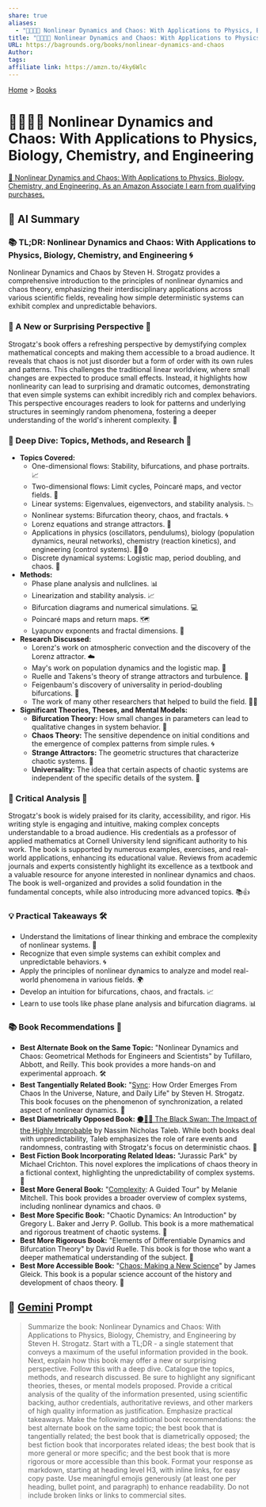 ```yaml
---
share: true
aliases:
  - "🦋🌀💥🤖 Nonlinear Dynamics and Chaos: With Applications to Physics, Biology, Chemistry, and Engineering"
title: "🦋🌀💥🤖 Nonlinear Dynamics and Chaos: With Applications to Physics, Biology, Chemistry, and Engineering"
URL: https://bagrounds.org/books/nonlinear-dynamics-and-chaos
Author: 
tags: 
affiliate link: https://amzn.to/4ky6Wlc
---
```

[Home](../index.md) > [Books](./index.md)  
# 🦋🌀💥🤖 Nonlinear Dynamics and Chaos: With Applications to Physics, Biology, Chemistry, and Engineering  
[🛒 Nonlinear Dynamics and Chaos: With Applications to Physics, Biology, Chemistry, and Engineering. As an Amazon Associate I earn from qualifying purchases.](https://amzn.to/4ky6Wlc)  
  
## 🤖 AI Summary  
### 📚 TL;DR: Nonlinear Dynamics and Chaos: With Applications to Physics, Biology, Chemistry, and Engineering 🌀  
Nonlinear Dynamics and Chaos by Steven H. Strogatz provides a comprehensive introduction to the principles of nonlinear dynamics and chaos theory, emphasizing their interdisciplinary applications across various scientific fields, revealing how simple deterministic systems can exhibit complex and unpredictable behaviors.  
  
### 🤯 A New or Surprising Perspective 🌟  
Strogatz's book offers a refreshing perspective by demystifying complex mathematical concepts and making them accessible to a broad audience. It reveals that chaos is not just disorder but a form of order with its own rules and patterns. This challenges the traditional linear worldview, where small changes are expected to produce small effects. Instead, it highlights how nonlinearity can lead to surprising and dramatic outcomes, demonstrating that even simple systems can exhibit incredibly rich and complex behaviors. This perspective encourages readers to look for patterns and underlying structures in seemingly random phenomena, fostering a deeper understanding of the world's inherent complexity. 🌈  
  
### 🔬 Deep Dive: Topics, Methods, and Research 🧐  
* **Topics Covered:**  
    * One-dimensional flows: Stability, bifurcations, and phase portraits. 📈  
    * Two-dimensional flows: Limit cycles, Poincaré maps, and vector fields. 🧭  
    * Linear systems: Eigenvalues, eigenvectors, and stability analysis. 📉  
    * Nonlinear systems: Bifurcation theory, chaos, and fractals. 🌀  
    * Lorenz equations and strange attractors. 🦋  
    * Applications in physics (oscillators, pendulums), biology (population dynamics, neural networks), chemistry (reaction kinetics), and engineering (control systems). 🧬🧪⚙️  
    * Discrete dynamical systems: Logistic map, period doubling, and chaos. 🔢  
* **Methods:**  
    * Phase plane analysis and nullclines. 📊  
    * Linearization and stability analysis. 📈  
    * Bifurcation diagrams and numerical simulations. 💻  
    * Poincaré maps and return maps. 🗺️  
    * Lyapunov exponents and fractal dimensions. 📏  
* **Research Discussed:**  
    * Lorenz's work on atmospheric convection and the discovery of the Lorenz attractor. ☁️  
    * May's work on population dynamics and the logistic map. 🌳  
    * Ruelle and Takens's theory of strange attractors and turbulence. 🌊  
    * Feigenbaum's discovery of universality in period-doubling bifurcations. 🔢  
    * The work of many other researchers that helped to build the field. 🧑‍🔬  
* **Significant Theories, Theses, and Mental Models:**  
    * **Bifurcation Theory:** How small changes in parameters can lead to qualitative changes in system behavior. 🔄  
    * **Chaos Theory:** The sensitive dependence on initial conditions and the emergence of complex patterns from simple rules. 🌀  
    * **Strange Attractors:** The geometric structures that characterize chaotic systems. 🦋  
    * **Universality:** The idea that certain aspects of chaotic systems are independent of the specific details of the system. 🌌  
  
### 🧐 Critical Analysis 📝  
Strogatz's book is widely praised for its clarity, accessibility, and rigor. His writing style is engaging and intuitive, making complex concepts understandable to a broad audience. His credentials as a professor of applied mathematics at Cornell University lend significant authority to his work. The book is supported by numerous examples, exercises, and real-world applications, enhancing its educational value. Reviews from academic journals and experts consistently highlight its excellence as a textbook and a valuable resource for anyone interested in nonlinear dynamics and chaos. The book is well-organized and provides a solid foundation in the fundamental concepts, while also introducing more advanced topics. 📚👍  
  
### 💡 Practical Takeaways 🛠️  
* Understand the limitations of linear thinking and embrace the complexity of nonlinear systems. 🧠  
* Recognize that even simple systems can exhibit complex and unpredictable behaviors. 🌀  
* Apply the principles of nonlinear dynamics to analyze and model real-world phenomena in various fields. 🌍  
* Develop an intuition for bifurcations, chaos, and fractals. 📈  
* Learn to use tools like phase plane analysis and bifurcation diagrams. 📊  
  
### 📚 Book Recommendations 📖  
* **Best Alternate Book on the Same Topic:** "Nonlinear Dynamics and Chaos: Geometrical Methods for Engineers and Scientists" by Tufillaro, Abbott, and Reilly. This book provides a more hands-on and experimental approach. 🛠️  
* **Best Tangentially Related Book:** "[Sync](./sync.md): How Order Emerges From Chaos In the Universe, Nature, and Daily Life" by Steven H. Strogatz. This book focuses on the phenomenon of synchronization, a related aspect of nonlinear dynamics. 🤝  
* **Best Diametrically Opposed Book:** [⚫🦢🎲 The Black Swan: The Impact of the Highly Improbable](./the-black-swan-the-impact-of-the-highly-improbable.md) by Nassim Nicholas Taleb. While both books deal with unpredictability, Taleb emphasizes the role of rare events and randomness, contrasting with Strogatz's focus on deterministic chaos. 🦢  
* **Best Fiction Book Incorporating Related Ideas:** "Jurassic Park" by Michael Crichton. This novel explores the implications of chaos theory in a fictional context, highlighting the unpredictability of complex systems. 🦖  
* **Best More General Book:** "[Complexity](./complexity.md): A Guided Tour" by Melanie Mitchell. This book provides a broader overview of complex systems, including nonlinear dynamics and chaos. 🌐  
* **Best More Specific Book:** "Chaotic Dynamics: An Introduction" by Gregory L. Baker and Jerry P. Gollub. This book is a more mathematical and rigorous treatment of chaotic systems. 🔢  
* **Best More Rigorous Book:** "Elements of Differentiable Dynamics and Bifurcation Theory" by David Ruelle. This book is for those who want a deeper mathematical understanding of the subject. 📐  
* **Best More Accessible Book:** "[Chaos: Making a New Science](./chaos.md)" by James Gleick. This book is a popular science account of the history and development of chaos theory. 📜  
  
## 💬 [Gemini](https://gemini.google.com) Prompt  
> Summarize the book: Nonlinear Dynamics and Chaos: With Applications to Physics, Biology, Chemistry, and Engineering by Steven H. Strogatz. Start with a TL;DR - a single statement that conveys a maximum of the useful information provided in the book. Next, explain how this book may offer a new or surprising perspective. Follow this with a deep dive. Catalogue the topics, methods, and research discussed. Be sure to highlight any significant theories, theses, or mental models proposed. Provide a critical analysis of the quality of the information presented, using scientific backing, author credentials, authoritative reviews, and other markers of high quality information as justification. Emphasize practical takeaways. Make the following additional book recommendations: the best alternate book on the same topic; the best book that is tangentially related; the best book that is diametrically opposed; the best fiction book that incorporates related ideas; the best book that is more general or more specific; and the best book that is more rigorous or more accessible than this book. Format your response as markdown, starting at heading level H3, with inline links, for easy copy paste. Use meaningful emojis generously (at least one per heading, bullet point, and paragraph) to enhance readability. Do not include broken links or links to commercial sites.  
